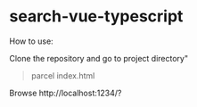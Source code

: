 # search-vue-typescript

How to use:

Clone the repository and go to project directory"

>parcel index.html


Browse http://localhost:1234/?
